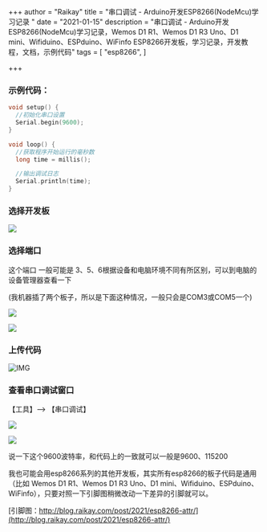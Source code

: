 +++
author = "Raikay"
title = "串口调试 - Arduino开发ESP8266(NodeMcu)学习记录 "
date = "2021-01-15"
description = "串口调试 - Arduino开发ESP8266(NodeMcu)学习记录，Wemos D1 R1、Wemos D1 R3 Uno、D1 mini、Wifiduino、ESPduino、WiFinfo ESP8266开发板，学习记录，开发教程，文档，示例代码"
tags = [
    "esp8266",
]

+++


### 示例代码：
```c++
void setup() {
  //初始化串口设置
  Serial.begin(9600);
}

void loop() {
  //获取程序开始运行的毫秒数
  long time = millis();

  //输出调试日志
  Serial.println(time);
}
```
### 选择开发板
![](https://raikay.coding.net/p/code/d/m1/git/raw/master/2021/01/15/20210115213751.png)
### 选择端口

这个端口 一般可能是 3、5、6根据设备和电脑环境不同有所区别，可以到电脑的设备管理器查看一下

(我机器插了两个板子，所以是下面这种情况，一般只会是COM3或COM5一个)

![](https://raikay.coding.net/p/code/d/m1/git/raw/master/2021/01/15/20210115215331.png)

![](https://raikay.coding.net/p/code/d/m1/git/raw/master/2021/01/15/20210115214415.png)
### 上传代码
![IMG](https://raikay.coding.net/p/code/d/m1/git/raw/master/2021/01/15/20210115213332.png)

### 查看串口调试窗口
【工具】--> 【串口调试】

![](https://raikay.coding.net/p/code/d/m1/git/raw/master/2021/01/15/20210115213459.png)

![](https://raikay.coding.net/p/code/d/m1/git/raw/master/2021/01/15/20210115213530.png)

说一下这个9600波特率，和代码上的一致就可以一般是9600、115200  

我也可能会用esp8266系列的其他开发板，其实所有esp8266的板子代码是通用（比如 Wemos D1 R1、Wemos D1 R3 Uno、D1 mini、Wifiduino、ESPduino、WiFinfo），只要对照一下引脚图稍微改动一下差异的引脚就可以。

[引脚图：http://blog.raikay.com/post/2021/esp8266-attr/](http://blog.raikay.com/post/2021/esp8266-attr/)